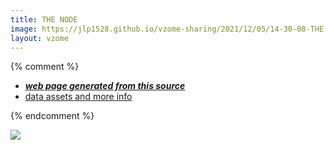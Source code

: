 ```yaml
---
title: THE NODE
image: https://jlp1528.github.io/vzome-sharing/2021/12/05/14-30-08-THE NODE/THE NODE.png
layout: vzome
---
```


{% comment %}
 - [***web page generated from this source***][post]
 - [data assets and more info][github]

[post]: <https://jlp1528.github.io/vzome-sharing/2021/12/05/THE NODE-14-30-08.html>
[github]: <https://github.com/jlp1528/vzome-sharing/tree/main/2021/12/05/14-30-08-THE NODE/>
{% endcomment %}

<vzome-viewer style="width: 100%; height: 65vh;"
       src="https://jlp1528.github.io/vzome-sharing/2021/12/05/14-30-08-THE NODE/THE NODE.vZome" >
  <img src="https://jlp1528.github.io/vzome-sharing/2021/12/05/14-30-08-THE NODE/THE NODE.png" />
</vzome-viewer>